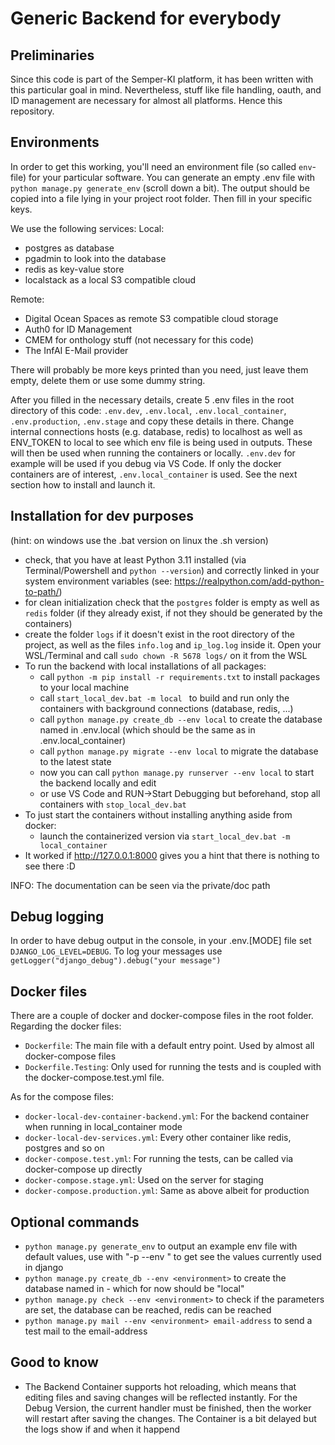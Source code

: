 # Generic Backend for everybody

## Preliminaries
Since this code is part of the Semper-KI platform, it has been written with this particular goal in mind. Nevertheless, stuff like file handling, oauth, and ID management are necessary for almost all platforms. Hence this repository. 

## Environments
In order to get this working, you'll need an environment file (so called `env`-file) for your particular software. You can generate an empty .env file with ```python manage.py generate_env``` (scroll down a bit). The output should be copied into a file lying in your project root folder. Then fill in your specific keys.

We use the following services:
Local:
- postgres as database
- pgadmin to look into the database
- redis as key-value store
- localstack as a local S3 compatible cloud

Remote:
- Digital Ocean Spaces as remote S3 compatible cloud storage
- Auth0 for ID Management
- CMEM for onthology stuff (not necessary for this code)
- The InfAI E-Mail provider

There will probably be more keys printed than you need, just leave them empty, delete them or use some dummy string.

After you filled in the necessary details, create 5 .env files in the root directory of this code: `.env.dev`, `.env.local`, `.env.local_container`, `.env.production`, `.env.stage` and copy these details in there. Change internal connections hosts (e.g. database, redis) to localhost as well as ENV_TOKEN to local to see which env file is being used in outputs.
These will then be used when running the containers or locally. `.env.dev` for example will be used if you debug via VS Code. If only the docker containers are of interest, `.env.local_container` is used. See the next section how to install and launch it.

## Installation for dev purposes
(hint: on windows use the .bat version on linux the .sh version)

- check, that you have at least Python 3.11 installed (via Terminal/Powershell and `python --version`) and correctly linked in your system environment variables (see: https://realpython.com/add-python-to-path/)
- for clean initialization check that the `postgres` folder is empty as well as `redis` folder (if they already exist, if not they should be generated by the containers)
- create the folder `logs` if it doesn't exist in the root directory of the project, as well as the files `info.log` and `ip_log.log` inside it. Open your WSL/Terminal and call `sudo chown -R 5678 logs/` on it from the WSL
- To run the backend with local installations of all packages:
  - call ```python -m pip install -r requirements.txt``` to install packages to your local machine 
  - call ```start_local_dev.bat -m local ``` to build and run only the containers with background connections (database, redis, ...)
  - call ```python manage.py create_db --env local``` to create the database named in .env.local (which should be the same as in .env.local_container) 
  - call ```python manage.py migrate --env local``` to migrate the database to the latest state 
  - now you can call ```python manage.py runserver --env local``` to start the backend locally and edit 
  - or use VS Code and RUN->Start Debugging but beforehand, stop all containers with ```stop_local_dev.bat```
- To just start the containers without installing anything aside from docker:
  - launch the containerized version via ```start_local_dev.bat -m local_container```
- It worked if http://127.0.0.1:8000 gives you a hint that there is nothing to see there :D

INFO: The documentation can be seen via the private/doc path

## Debug logging
In order to have debug output in the console, in your .env.[MODE] file set ```DJANGO_LOG_LEVEL=DEBUG```.
To log your messages use ```getLogger("django_debug").debug("your message")```

## Docker files
There are a couple of docker and docker-compose files in the root folder. 
Regarding the docker files:
- `Dockerfile`: The main file with a default entry point. Used by almost all docker-compose files
- `Dockerfile.Testing`: Only used for running the tests and is coupled with the docker-compose.test.yml file.

As for the compose files:
- `docker-local-dev-container-backend.yml`: For the backend container when running in local_container mode
- `docker-local-dev-services.yml`: Every other container like redis, postgres and so on
- `docker-compose.test.yml`: For running the tests, can be called via docker-compose up directly
- `docker-compose.stage.yml`: Used on the server for staging
- `docker-compose.production.yml`: Same as above albeit for production

## Optional commands
- ```python manage.py generate_env``` to output an example env file with default values, use with "-p --env <environment>" to get see the values currently used in django
- ```python manage.py create_db --env <environment>``` to create the database named in <environment> - which for now should be "local"
- ```python manage.py check --env <environment>``` to check if the parameters are set, the database can be reached, redis can be reached
- ```python manage.py mail --env <environment> email-address``` to send a test mail to the email-address

## Good to know
- The Backend Container supports hot reloading, which means that editing files and saving changes will be reflected instantly. For the Debug Version, the current handler must be finished, then the worker will restart after saving the changes. The Container is a bit delayed but the logs show if and when it happend

